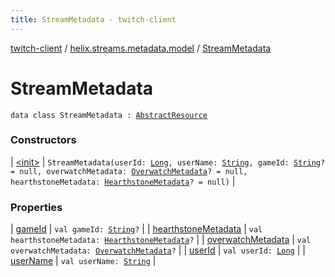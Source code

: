 ```yaml
---
title: StreamMetadata - twitch-client
---
```


[twitch-client](../../index.html) / [helix.streams.metadata.model](../index.html) / [StreamMetadata](./index.html)

# StreamMetadata

`data class StreamMetadata : `[`AbstractResource`](../../helix.http.model/-abstract-resource/index.html)

### Constructors

| [&lt;init&gt;](-init-.html) | `StreamMetadata(userId: `[`Long`](https://kotlinlang.org/api/latest/jvm/stdlib/kotlin/-long/index.html)`, userName: `[`String`](https://kotlinlang.org/api/latest/jvm/stdlib/kotlin/-string/index.html)`, gameId: `[`String`](https://kotlinlang.org/api/latest/jvm/stdlib/kotlin/-string/index.html)`? = null, overwatchMetadata: `[`OverwatchMetadata`](../../helix.streams.metadata.model.overwatch/-overwatch-metadata/index.html)`? = null, hearthstoneMetadata: `[`HearthstoneMetadata`](../../helix.streams.metadata.model.hearthstone/-hearthstone-metadata/index.html)`? = null)` |

### Properties

| [gameId](game-id.html) | `val gameId: `[`String`](https://kotlinlang.org/api/latest/jvm/stdlib/kotlin/-string/index.html)`?` |
| [hearthstoneMetadata](hearthstone-metadata.html) | `val hearthstoneMetadata: `[`HearthstoneMetadata`](../../helix.streams.metadata.model.hearthstone/-hearthstone-metadata/index.html)`?` |
| [overwatchMetadata](overwatch-metadata.html) | `val overwatchMetadata: `[`OverwatchMetadata`](../../helix.streams.metadata.model.overwatch/-overwatch-metadata/index.html)`?` |
| [userId](user-id.html) | `val userId: `[`Long`](https://kotlinlang.org/api/latest/jvm/stdlib/kotlin/-long/index.html) |
| [userName](user-name.html) | `val userName: `[`String`](https://kotlinlang.org/api/latest/jvm/stdlib/kotlin/-string/index.html) |

